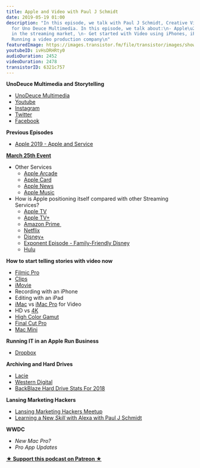 ```yaml
---
title: Apple and Video with Paul J Schmidt
date: 2019-05-19 01:00
description: "In this episode, we talk with Paul J Schmidt, Creative Video Strategist
  for Uno Deuce Multimedia. In this episode, we talk about:\n- Apple\u2019s positioning
  in the streaming market, \n- Get started with Video using iPhones, iPads, and Macs\n-
  Running a video production company\n"
featuredImage: https://images.transistor.fm/file/transistor/images/show/122/full_1533929410-artwork.jpg
youtubeID: ivHsDRHRty0
audioDuration: 2452
videoDuration: 2478
transistorID: 6321c757
---
```

<p><b>UnoDeuce Multimedia and Storytelling</b></p><ul>
<li><a href="https://www.unodeuce.com">UnoDeuce Multimedia</a></li>
<li><a href="https://www.youtube.com/user/1dpmultimedia?feature=results_main">Youtube</a></li>
<li><a href="https://www.instagram.com/unodeucemedia/">Instagram</a></li>
<li><a href="https://twitter.com/unodeucemedia">Twitter</a></li>
<li><a href="https://www.facebook.com/UnoDeuceMultimedia">Facebook</a></li>
</ul><p><b>Previous Episodes</b></p><ul><li><a href="https://share.transistor.fm/s/3ee56c45">Apple 2019 - Apple and Service</a></li></ul><p><b><a href="https://www.youtube.com/watch?v=TZmBoMZFC8g">March 25th Event</a></b></p><ul>
<li>Other Services<ul>
<li><a href="https://www.apple.com/apple-arcade/">Apple Arcade</a></li>
<li><a href="https://www.apple.com/apple-card/">Apple Card</a></li>
<li><a href="https://www.apple.com/apple-news/">Apple News</a></li>
<li><a href="https://www.apple.com/apple-music/">Apple Music</a></li>
</ul>
</li>
<li>How is Apple positioning itself compared with other Streaming Services?<ul>
<li><a href="https://www.apple.com/tv/">Apple TV</a></li>
<li><a href="https://www.apple.com/apple-tv-plus/">Apple TV+</a></li>
<li><a href="https://www.amazon.com/Amazon-Video/b/ref=sv_atv_logo?node=2858778011&amp;ie=UTF8">Amazon Prime </a></li>
<li><a href="https://www.netflix.com">Netflix</a></li>
<li><a href="https://preview.disneyplus.com">Disney+</a></li>
<li><a href="https://exponent.fm/episode-169-family-friendly-disney/">Exponent Episode - Family-Friendly Disney</a></li>
<li><a href="https://www.hulu.com/welcome">Hulu</a></li>
</ul>
</li>
</ul><p><b>How to start telling stories with video now</b></p><ul>
<li><a href="https://www.filmicpro.com">Filmic Pro</a></li>
<li><a href="https://www.apple.com/clips/">Clips</a></li>
<li><a href="https://www.apple.com/imovie/">iMovie</a></li>
<li>Recording with an iPhone</li>
<li>Editing with an iPad</li>
<li>
<a href="https://www.apple.com/imac/">iMac</a> vs <a href="https://www.apple.com/imac-pro/">iMac Pro</a> for Video</li>
<li>HD vs <a href="https://en.wikipedia.org/wiki/4K_resolution">4K</a>
</li>
<li><a href="https://en.wikipedia.org/wiki/Wide-gamut_RGB_color_space">High Color Gamut</a></li>
<li><a href="https://www.apple.com/final-cut-pro/">Final Cut Pro</a></li>
<li><a href="https://www.apple.com/mac-mini/">Mac Mini</a></li>
</ul><p><b>Running IT in an Apple Run Business</b></p><ul><li><a href="https://www.dropbox.com">Dropbox</a></li></ul><p><strong>Archiving and Hard Drives </strong></p><ul>
<li><a href="https://www.lacie.com">Lacie</a></li>
<li><a href="https://www.westerndigital.com">Western Digital</a></li>
<li><a href="https://www.backblaze.com/blog/hard-drive-stats-for-2018/">BackBlaze Hard Drive Stats For 2018</a></li>
</ul><p><b>Lansing Marketing Hackers</b></p><ul>
<li><a href="https://www.meetup.com/Lansing-Marketing-Hackers/">Lansing Marketing Hackers Meetup</a></li>
<li><a href="https://www.youtube.com/watch?v=QrgWN6zEQtA">Learning a New <em>Skill</em> with Alexa with Paul J Schmidt</a></li>
</ul><p><b>WWDC</b></p><ul>
<li><em>New Mac Pro?</em></li>
<li><em>Pro App Updates</em></li>
</ul><p><strong><a href="https://www.patreon.com/empowerappsshow" rel="payment" title="★ Support this podcast on Patreon ★">★ Support this podcast on Patreon ★</a></strong></p>
      